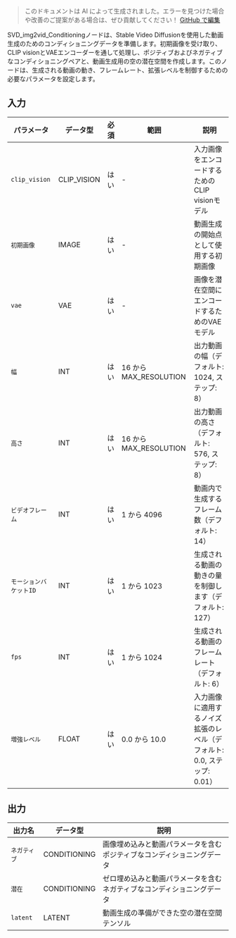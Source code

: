 > このドキュメントは AI によって生成されました。エラーを見つけた場合や改善のご提案がある場合は、ぜひ貢献してください！ [GitHub で編集](https://github.com/Comfy-Org/embedded-docs/blob/main/comfyui_embedded_docs/docs/SVD_img2vid_Conditioning/ja.md)

SVD_img2vid_Conditioningノードは、Stable Video Diffusionを使用した動画生成のためのコンディショニングデータを準備します。初期画像を受け取り、CLIP visionとVAEエンコーダーを通して処理し、ポジティブおよびネガティブなコンディショニングペアと、動画生成用の空の潜在空間を作成します。このノードは、生成される動画の動き、フレームレート、拡張レベルを制御するための必要なパラメータを設定します。

## 入力

| パラメータ | データ型 | 必須 | 範囲 | 説明 |
|-----------|-----------|----------|-------|-------------|
| `clip_vision` | CLIP_VISION | はい | - | 入力画像をエンコードするためのCLIP visionモデル |
| `初期画像` | IMAGE | はい | - | 動画生成の開始点として使用する初期画像 |
| `vae` | VAE | はい | - | 画像を潜在空間にエンコードするためのVAEモデル |
| `幅` | INT | はい | 16 から MAX_RESOLUTION | 出力動画の幅（デフォルト: 1024, ステップ: 8） |
| `高さ` | INT | はい | 16 から MAX_RESOLUTION | 出力動画の高さ（デフォルト: 576, ステップ: 8） |
| `ビデオフレーム` | INT | はい | 1 から 4096 | 動画内で生成するフレーム数（デフォルト: 14） |
| `モーションバケットID` | INT | はい | 1 から 1023 | 生成される動画の動きの量を制御します（デフォルト: 127） |
| `fps` | INT | はい | 1 から 1024 | 生成される動画のフレームレート（デフォルト: 6） |
| `増強レベル` | FLOAT | はい | 0.0 から 10.0 | 入力画像に適用するノイズ拡張のレベル（デフォルト: 0.0, ステップ: 0.01） |

## 出力

| 出力名 | データ型 | 説明 |
|-------------|-----------|-------------|
| `ネガティブ` | CONDITIONING | 画像埋め込みと動画パラメータを含むポジティブなコンディショニングデータ |
| `潜在` | CONDITIONING | ゼロ埋め込みと動画パラメータを含むネガティブなコンディショニングデータ |
| `latent` | LATENT | 動画生成の準備ができた空の潜在空間テンソル |
